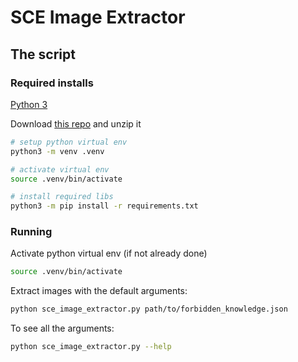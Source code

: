 # SCE Image Extractor

## The script

### Required installs

[Python 3](https://wiki.python.org/moin/BeginnersGuide/Download)

Download [this repo](https://codeload.github.com/North101/sce_image_extractor/zip/refs/heads/master) and unzip it


```bash
# setup python virtual env
python3 -m venv .venv

# activate virtual env
source .venv/bin/activate

# install required libs
python3 -m pip install -r requirements.txt
```


### Running

Activate python virtual env (if not already done)
```bash
source .venv/bin/activate
```

Extract images with the default arguments:
```bash
python sce_image_extractor.py path/to/forbidden_knowledge.json
```

To see all the arguments:
```bash
python sce_image_extractor.py --help
```

